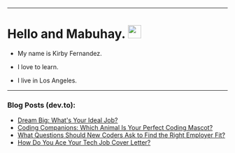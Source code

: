 
<img src="https://komarev.com/ghpvc/?username=kirbygit&style=flat-square&color=blue" alt=""/>

---
<h1>
  Hello and Mabuhay.
  <img src="https://media.giphy.com/media/hvRJCLFzcasrR4ia7z/giphy.gif" width="30px"/>
</h1>

- My name is Kirby Fernandez.

- I love to learn.

- I live in Los Angeles.

---

### Blog Posts (dev.to):
<!-- BLOG-POST-LIST:START -->
- [Dream Big: What&#39;s Your Ideal Job?](https://dev.to/codenewbieteam/dream-big-whats-your-ideal-job-20km)
- [Coding Companions: Which Animal Is Your Perfect Coding Mascot?](https://dev.to/codenewbieteam/coding-companions-which-animal-is-your-perfect-coding-mascot-17ib)
- [What Questions Should New Coders Ask to Find the Right Employer Fit?](https://dev.to/codenewbieteam/what-questions-should-new-coders-ask-to-find-the-right-employer-fit-51d)
- [How Do You Ace Your Tech Job Cover Letter?](https://dev.to/codenewbieteam/how-do-you-ace-your-tech-job-cover-letter-30c6)
<!-- BLOG-POST-LIST:END -->
